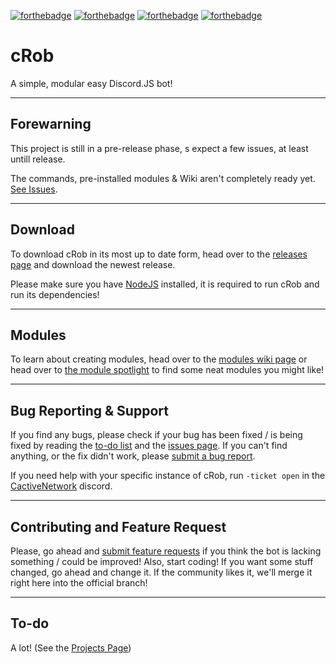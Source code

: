 [![forthebadge](https://forthebadge.com/images/badges/made-with-javascript.svg)](https://forthebadge.com)
[![forthebadge](https://forthebadge.com/images/badges/60-percent-of-the-time-works-every-time.svg)](https://forthebadge.com)
[![forthebadge](https://forthebadge.com/images/badges/reading-6th-grade-level.svg)](https://forthebadge.com)
[![forthebadge](https://forthebadge.com/images/badges/gluten-free.svg)](https://forthebadge.com)

# cRob
A simple, modular easy Discord.JS bot!

***
## Forewarning
This project is still in a pre-release phase, s expect a few issues, at least untill release.

The commands, pre-installed modules & Wiki aren't completely ready yet. [See Issues](https://github.com/tascord/cRob#Bugs).

***
## Download
To download cRob in its most up to date form, head over to the [releases page](https://github.com/tascord/cRob/releases) and download the newest release.

Please make sure you have [NodeJS](https://nodejs.org) installed, it is required to run cRob and run its dependencies!

***
## Modules
To learn about creating modules, head over to the [modules wiki page](https://crob.tascord.ai/api/modules) or head over to [the module spotlight](https://crob.tascord.ai/module-spotlight) to find some neat modules you might like!

***
## Bug Reporting & Support
If you find any bugs, please check if your bug has been fixed / is being fixed by reading the [to-do list](https://github.com/tascord/cRob#To-do) and the [issues page](https://github.com/tascord/cRob/issues). If you can't find anything, or the fix didn't work, please [submit a bug report](https://github.com/tascord/CRob/issues/new?assignees=&labels=bug&template=bug_report.md&title=).

If you need help with your specific instance of cRob, run `-ticket open` in the [CactiveNetwork](https://discord.gg/NeqVuSy) discord.

***
## Contributing and Feature Request
Please, go ahead and [submit feature requests](https://github.com/tascord/CRob/issues/new?assignees=&labels=enhancement&template=feature_request.md&title=) if you think the bot is lacking something / could be improved! Also, start coding! If you want some stuff changed, go ahead and change it. If the community likes it, we'll merge it right here into the official branch!

***
## To-do
A lot! (See the [Projects Page](https://github.com/tascord/CRob/projects))
